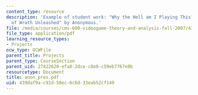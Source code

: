 ```yaml
---
content_type: resource
description: 'Example of student work: "Why the Hell am I Playing This? A Defense
  of Wrath Unleashed" by Anonymous.'
file: /media/courses/cms-600-videogame-theory-and-analysis-fall-2007/439daf9ac91d50ec6c6d33eab52cf149_anon_pres.pdf
file_type: application/pdf
learning_resource_types:
- Projects
ocw_type: OCWFile
parent_title: Projects
parent_type: CourseSection
parent_uid: 27422620-efa8-2dce-c8e8-c59eb7767e9b
resourcetype: Document
title: anon_pres.pdf
uid: 439daf9a-c91d-50ec-6c6d-33eab52cf149
---
```

